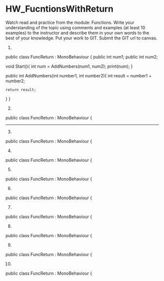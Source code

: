 # HW_FucntionsWithReturn
Watch read and practice from the module: Functions. Write your understanding of the topic using comments and examples (at least 10 examples) to the instructor and describe them in your own words to the best of your knowledge. Put your work to GIT. Submit the GIT url to canvas.

1.

public class FuncReturn : MonoBehaviour {
  public int num1;
  public int num2;

  void Start(){
    int num = AddNumbers(num1, num2);
    print(num);
  }

  public int AddNumbers(int number1, int number2){
    int result = number1 + number2;

    return result;
  }
}

2.

public class FuncReturn : MonoBehaviour {

------------------------------------------------------------------------------------------------------------

3.

public class FuncReturn : MonoBehaviour {

4.

public class FuncReturn : MonoBehaviour {

5.

public class FuncReturn : MonoBehaviour {

6.

public class FuncReturn : MonoBehaviour {

7.

public class FuncReturn : MonoBehaviour {

8.

public class FuncReturn : MonoBehaviour {

9.

public class FuncReturn : MonoBehaviour {

10.

public class FuncReturn : MonoBehaviour {
